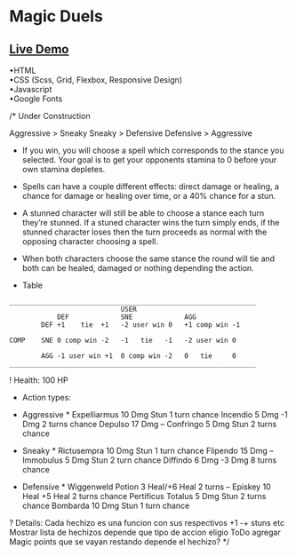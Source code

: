 # Magic Duels

## [Live Demo](https://nachokai.github.io/magic-duels/)  
•HTML  
•CSS (Scss, Grid, Flexbox, Responsive Design)  
•Javascript  
•Google Fonts  

/* Under Construction

Aggressive  > Sneaky
Sneaky      > Defensive
Defensive   > Aggressive

* If you win, you will choose a spell which corresponds to the stance you selected. Your goal is to get your opponents stamina to 0 before your own stamina depletes.
* Spells can have a couple different effects: direct damage or healing, a chance for damage or healing over time, or a 40% chance for a stun.
* A stunned character will still be able to choose a stance each turn they’re stunned. If a stuned character wins the turn simply ends, if the stunned character loses then the turn proceeds as normal with the opposing character choosing a spell.
* When both characters choose the same stance the round will tie and both can be healed, damaged or nothing depending the action.

* Table
```
______________________________________________________________
			                USER	
		    DEF	            SNE             AGG
        DEF	+1    tie  +1	-2 user win 0	+1 comp win -1
        
COMP	SNE	0 comp win -2	-1   tie   -1	-2 user win 0

	    AGG	-1 user win +1	0 comp win -2	0   tie     0
______________________________________________________________
```

! Health: 100 HP

* Action types:
* Aggressive *
Expelliarmus	10 Dmg		Stun 1 turn chance
Incendio    	5 Dmg		-1 Dmg 2 turns chance
Depulso	       	17 Dmg		–
Confringo	   	5 Dmg		Stun 2 turns chance

* Sneaky *
Rictusempra	   	10 Dmg		Stun 1 turn chance
Flipendo	   	15 Dmg		–
Immobulus   	5 Dmg		Stun 2 turn chance
Diffindo	   	6 Dmg		-3 Dmg 8 turns chance

* Defensive *
Wiggenweld Potion	3 Heal/+6 Heal 2 turns    –
Episkey	           	10 Heal	    	            +5 Heal 2 turns chance
Pertificus Totalus	5 Dmg	                	    Stun 2 turns chance
Bombarda	       	10 Dmg	                        Stun 1 turn chance

? Details:
Cada hechizo es una funcion con sus respectivos +1 -+ stuns etc
Mostrar lista de hechizos depende que tipo de accion eligio
ToDo agregar Magic points que se vayan restando depende el hechizo?
*/
